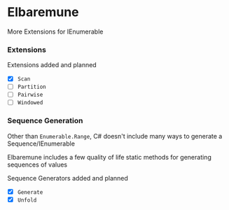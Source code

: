 # Elbaremune
More Extensions for IEnumerable

### Extensions
Extensions added and planned
- [x] `Scan`
- [ ] `Partition`
- [ ] `Pairwise`
- [ ] `Windowed`

### Sequence Generation
Other than `Enumerable.Range`, C# doesn't include many ways to generate a Sequence/IEnumerable

Elbaremune includes a few quality of life static methods for generating sequences of values

Sequence Generators added and planned
- [x] `Generate`
- [x] `Unfold` 